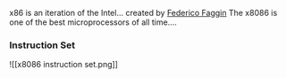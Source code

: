 x86 is an iteration of the Intel...
created by [Federico Faggin](https://en.wikipedia.org/wiki/Federico_Faggin)
The x8086 is one of the best microprocessors of all time....



### Instruction Set
![[x8086 instruction set.png]]